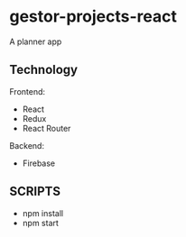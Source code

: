 # gestor-projects-react

A planner app

## Technology

Frontend:

* React
* Redux
* React Router

Backend:

* Firebase


## SCRIPTS

- npm install
- npm start

